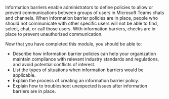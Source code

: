 Information barriers enable administrators to define policies to allow or prevent communications between groups of users in Microsoft Teams chats and channels. When information barrier policies are in place, people who should not communicate with other specific users will not be able to find, select, chat, or call those users. With information barriers, checks are in place to prevent unauthorized communication.

Now that you have completed this module, you should be able to:

- Describe how information barrier policies can help your organization maintain compliance with relevant industry standards and regulations, and avoid potential conflicts of interest.
- List the types of situations when information barriers would be applicable.
- Explain the process of creating an information barrier policy.
- Explain how to troubleshoot unexpected issues after information barriers are in place.
